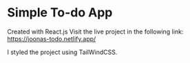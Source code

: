 # Simple To-do App
Created with React.js
Visit the live project in the following link:
https://joonas-todo.netlify.app/


I styled the project using TailWindCSS.